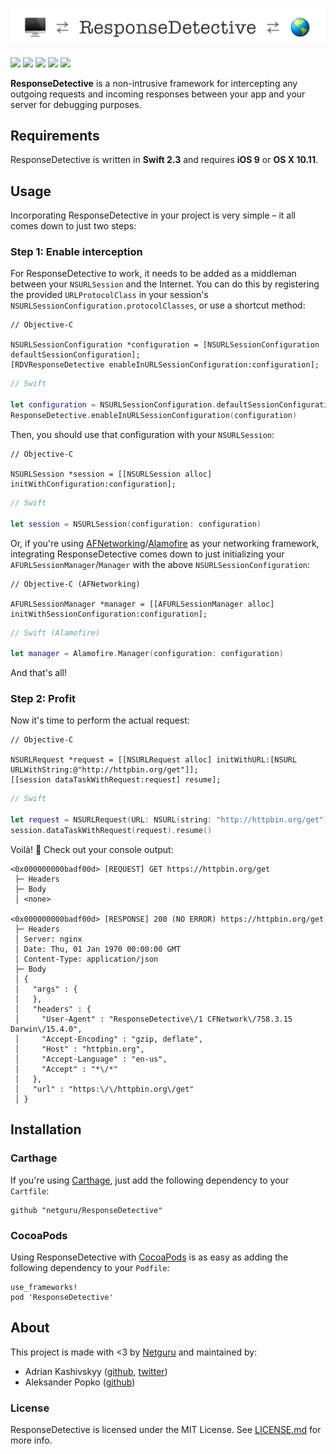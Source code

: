 ![](Images/Header.png)

![](https://www.bitrise.io/app/c09426001dedd91c.svg?token=4zhZMFtDpH-9BhWvGP5-1g&branch=develop)
![](https://img.shields.io/badge/swift-2.3-orange.svg)
![](https://img.shields.io/github/release/netguru/ResponseDetective.svg)
![](https://img.shields.io/badge/carthage-compatible-green.svg)
![](https://img.shields.io/badge/cocoapods-compatible-green.svg)

**ResponseDetective** is a non-intrusive framework for intercepting any outgoing requests and incoming responses between your app and your server for debugging purposes.

## Requirements

ResponseDetective is written in **Swift 2.3** and requires **iOS 9** or **OS X 10.11**.

## Usage

Incorporating ResponseDetective in your project is very simple – it all comes down to just two steps:

### Step 1: Enable interception

For ResponseDetective to work, it needs to be added as a middleman between your `NSURLSession` and the Internet. You can do this by registering the provided `URLProtocolClass` in your session's `NSURLSessionConfiguration.protocolClasses`, or use a shortcut method:

```objc
// Objective-C

NSURLSessionConfiguration *configuration = [NSURLSessionConfiguration defaultSessionConfiguration];
[RDVResponseDetective enableInURLSessionConfiguration:configuration];
```

```swift
// Swift

let configuration = NSURLSessionConfiguration.defaultSessionConfiguration()
ResponseDetective.enableInURLSessionConfiguration(configuration)
```

Then, you should use that configuration with your `NSURLSession`:

```objc
// Objective-C

NSURLSession *session = [[NSURLSession alloc] initWithConfiguration:configuration];
```

```swift
// Swift

let session = NSURLSession(configuration: configuration)
```

Or, if you're using [AFNetworking](https://github.com/AFNetworking/AFNetworking)/[Alamofire](https://github.com/Alamofire/Alamofire) as your networking framework, integrating ResponseDetective comes down to just initializing your `AFURLSessionManager`/`Manager` with the above `NSURLSessionConfiguration`:

```objc
// Objective-C (AFNetworking)

AFURLSessionManager *manager = [[AFURLSessionManager alloc] initWithSessionConfiguration:configuration];
```

```swift
// Swift (Alamofire)

let manager = Alamofire.Manager(configuration: configuration)
```

And that's all!

### Step 2: Profit

Now it's time to perform the actual request:

```objc
// Objective-C

NSURLRequest *request = [[NSURLRequest alloc] initWithURL:[NSURL URLWithString:@"http://httpbin.org/get"]];
[[session dataTaskWithRequest:request] resume];
```

```swift
// Swift

let request = NSURLRequest(URL: NSURL(string: "http://httpbin.org/get")!)
session.dataTaskWithRequest(request).resume()
```

Voilà! 🎉 Check out your console output:

```none
<0x000000000badf00d> [REQUEST] GET https://httpbin.org/get
 ├─ Headers
 ├─ Body
 │ <none>

<0x000000000badf00d> [RESPONSE] 200 (NO ERROR) https://httpbin.org/get
 ├─ Headers
 │ Server: nginx
 │ Date: Thu, 01 Jan 1970 00:00:00 GMT
 │ Content-Type: application/json
 ├─ Body
 │ {
 │   "args" : {
 │   },
 │   "headers" : {
 │     "User-Agent" : "ResponseDetective\/1 CFNetwork\/758.3.15 Darwin\/15.4.0",
 │     "Accept-Encoding" : "gzip, deflate",
 │     "Host" : "httpbin.org",
 │     "Accept-Language" : "en-us",
 │     "Accept" : "*\/*"
 │   },
 │   "url" : "https:\/\/httpbin.org\/get"
 │ }
```

## Installation

### Carthage

If you're using [Carthage](https://github.com/Carthage/Carthage), just add the following dependency to your `Cartfile`:

```none
github "netguru/ResponseDetective"
```

### CocoaPods

Using ResponseDetective with [CocoaPods](http://cocoapods.org) is as easy as adding the following dependency to your `Podfile`:

```none
use_frameworks!
pod 'ResponseDetective'
```

## About

This project is made with <3 by [Netguru](https://netguru.co/opensource) and maintained by:

- Adrian Kashivskyy ([github](https://github.com/akashivskyy), [twitter](https://twitter.com/akashivskyy))
- Aleksander Popko ([github](https://github.com/APbjj))

### License

ResponseDetective is licensed under the MIT License. See [LICENSE.md](LICENSE.md) for more info.
